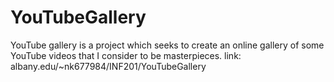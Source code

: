 # YouTubeGallery
YouTube gallery is a project which seeks to create an online gallery of some YouTube videos
that I consider to be masterpieces. 
link: albany.edu/~nk677984/INF201/YouTubeGallery
